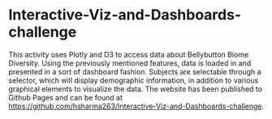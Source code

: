 # Interactive-Viz-and-Dashboards-challenge
This activity uses Plotly and D3 to access data about Bellybutton Biome Diversity. Using the previously mentioned features, data is loaded in and presented in a sort of dashboard fashion. Subjects are selectable through a selector, which will display demographic information, in addition to various graphical elements to visualize the data. The website has been published to Github Pages and can be found at https://github.com/hsharma263/Interactive-Viz-and-Dashboards-challenge. 